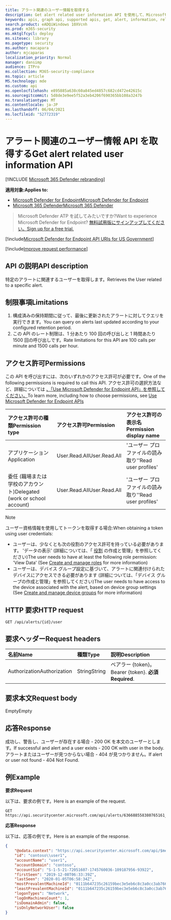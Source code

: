 ```yaml
---
title: アラート関連のユーザー情報を取得する
description: Get alert related user information API を使用して、Microsoft Defender for Endpoint の特定のアラートに関連するユーザーを取得する方法について説明します。
keywords: apis, graph api, supported apis, get, alert, information, related, user
search.product: eADQiWindows 10XVcnh
ms.prod: m365-security
ms.mktglfcycl: deploy
ms.sitesec: library
ms.pagetype: security
ms.author: macapara
author: mjcaparas
localization_priority: Normal
manager: dansimp
audience: ITPro
ms.collection: M365-security-compliance
ms.topic: article
MS.technology: mde
ms.custom: api
ms.openlocfilehash: e895885a638c60a845ed4857c682cd472e42615c
ms.sourcegitcommit: 5d8de3e9ee5f52a3eb4206f690365bb108a3247b
ms.translationtype: MT
ms.contentlocale: ja-JP
ms.lasthandoff: 06/04/2021
ms.locfileid: "52772319"
---
```

# <a name="get-alert-related-user-information-api"></a><span data-ttu-id="db96c-104">アラート関連のユーザー情報 API を取得する</span><span class="sxs-lookup"><span data-stu-id="db96c-104">Get alert related user information API</span></span>

[!INCLUDE [Microsoft 365 Defender rebranding](../../includes/microsoft-defender.md)]

<span data-ttu-id="db96c-105">**適用対象:**</span><span class="sxs-lookup"><span data-stu-id="db96c-105">**Applies to:**</span></span>
- [<span data-ttu-id="db96c-106">Microsoft Defender for Endpoint</span><span class="sxs-lookup"><span data-stu-id="db96c-106">Microsoft Defender for Endpoint</span></span>](https://go.microsoft.com/fwlink/p/?linkid=2154037)
- [<span data-ttu-id="db96c-107">Microsoft 365 Defender</span><span class="sxs-lookup"><span data-stu-id="db96c-107">Microsoft 365 Defender</span></span>](https://go.microsoft.com/fwlink/?linkid=2118804)


> <span data-ttu-id="db96c-108">Microsoft Defender ATP を試してみたいですか?</span><span class="sxs-lookup"><span data-stu-id="db96c-108">Want to experience Microsoft Defender for Endpoint?</span></span> [<span data-ttu-id="db96c-109">無料試用版にサインアップしてください。</span><span class="sxs-lookup"><span data-stu-id="db96c-109">Sign up for a free trial.</span></span>](https://www.microsoft.com/microsoft-365/windows/microsoft-defender-atp?ocid=docs-wdatp-exposedapis-abovefoldlink) 

[!include[Microsoft Defender for Endpoint API URIs for US Government](../../includes/microsoft-defender-api-usgov.md)]

[!include[Improve request performance](../../includes/improve-request-performance.md)]


## <a name="api-description"></a><span data-ttu-id="db96c-110">API の説明</span><span class="sxs-lookup"><span data-stu-id="db96c-110">API description</span></span>
<span data-ttu-id="db96c-111">特定のアラートに関連するユーザーを取得します。</span><span class="sxs-lookup"><span data-stu-id="db96c-111">Retrieves the User related to a specific alert.</span></span>


## <a name="limitations"></a><span data-ttu-id="db96c-112">制限事項</span><span class="sxs-lookup"><span data-stu-id="db96c-112">Limitations</span></span>
1. <span data-ttu-id="db96c-113">構成済みの保持期間に従って、最後に更新されたアラートに対してクエリを実行できます。</span><span class="sxs-lookup"><span data-stu-id="db96c-113">You can query on alerts last updated according to your configured retention period.</span></span>
2. <span data-ttu-id="db96c-114">この API のレート制限は、1 分あたり 100 回の呼び出しと 1 時間あたり 1500 回の呼び出しです。</span><span class="sxs-lookup"><span data-stu-id="db96c-114">Rate limitations for this API are 100 calls per minute and 1500 calls per hour.</span></span>


## <a name="permissions"></a><span data-ttu-id="db96c-115">アクセス許可</span><span class="sxs-lookup"><span data-stu-id="db96c-115">Permissions</span></span>
<span data-ttu-id="db96c-116">この API を呼び出すには、次のいずれかのアクセス許可が必要です。</span><span class="sxs-lookup"><span data-stu-id="db96c-116">One of the following permissions is required to call this API.</span></span> <span data-ttu-id="db96c-117">アクセス許可の選択方法など、詳細については [、「Use Microsoft Defender for Endpoint API」を参照してください。](apis-intro.md)</span><span class="sxs-lookup"><span data-stu-id="db96c-117">To learn more, including how to choose permissions, see [Use Microsoft Defender for Endpoint APIs](apis-intro.md)</span></span>

<span data-ttu-id="db96c-118">アクセス許可の種類</span><span class="sxs-lookup"><span data-stu-id="db96c-118">Permission type</span></span> |   <span data-ttu-id="db96c-119">アクセス許可</span><span class="sxs-lookup"><span data-stu-id="db96c-119">Permission</span></span>  |   <span data-ttu-id="db96c-120">アクセス許可の表示名</span><span class="sxs-lookup"><span data-stu-id="db96c-120">Permission display name</span></span>
:---|:---|:---
<span data-ttu-id="db96c-121">アプリケーション</span><span class="sxs-lookup"><span data-stu-id="db96c-121">Application</span></span> |   <span data-ttu-id="db96c-122">User.Read.All</span><span class="sxs-lookup"><span data-stu-id="db96c-122">User.Read.All</span></span> | <span data-ttu-id="db96c-123">'ユーザー プロファイルの読み取り'</span><span class="sxs-lookup"><span data-stu-id="db96c-123">'Read user profiles'</span></span>
<span data-ttu-id="db96c-124">委任 (職場または学校のアカウント)</span><span class="sxs-lookup"><span data-stu-id="db96c-124">Delegated (work or school account)</span></span> | <span data-ttu-id="db96c-125">User.Read.All</span><span class="sxs-lookup"><span data-stu-id="db96c-125">User.Read.All</span></span> | <span data-ttu-id="db96c-126">'ユーザー プロファイルの読み取り'</span><span class="sxs-lookup"><span data-stu-id="db96c-126">'Read user profiles'</span></span>

>[!Note]
> <span data-ttu-id="db96c-127">ユーザー資格情報を使用してトークンを取得する場合:</span><span class="sxs-lookup"><span data-stu-id="db96c-127">When obtaining a token using user credentials:</span></span>
>- <span data-ttu-id="db96c-128">ユーザーは、少なくとも次の役割のアクセス許可を持っている必要があります。 'データの表示' (詳細については、「 [役割](user-roles.md) の作成と管理」を参照してください)</span><span class="sxs-lookup"><span data-stu-id="db96c-128">The user needs to have at least the following role permission: 'View Data' (See [Create and manage roles](user-roles.md) for more information)</span></span>
>- <span data-ttu-id="db96c-129">ユーザーは、デバイス グループ設定に基づいて、アラートに関連付けられたデバイスにアクセスできる必要[](machine-groups.md)があります (詳細については、「デバイス グループの作成と管理」を参照してください)</span><span class="sxs-lookup"><span data-stu-id="db96c-129">The user needs to have access to the device associated with the alert, based on device group settings (See [Create and manage device groups](machine-groups.md) for more information)</span></span>

## <a name="http-request"></a><span data-ttu-id="db96c-130">HTTP 要求</span><span class="sxs-lookup"><span data-stu-id="db96c-130">HTTP request</span></span>
```
GET /api/alerts/{id}/user
```

## <a name="request-headers"></a><span data-ttu-id="db96c-131">要求ヘッダー</span><span class="sxs-lookup"><span data-stu-id="db96c-131">Request headers</span></span>

<span data-ttu-id="db96c-132">名前</span><span class="sxs-lookup"><span data-stu-id="db96c-132">Name</span></span> | <span data-ttu-id="db96c-133">種類</span><span class="sxs-lookup"><span data-stu-id="db96c-133">Type</span></span> | <span data-ttu-id="db96c-134">説明</span><span class="sxs-lookup"><span data-stu-id="db96c-134">Description</span></span>
:---|:---|:---
<span data-ttu-id="db96c-135">Authorization</span><span class="sxs-lookup"><span data-stu-id="db96c-135">Authorization</span></span> | <span data-ttu-id="db96c-136">String</span><span class="sxs-lookup"><span data-stu-id="db96c-136">String</span></span> | <span data-ttu-id="db96c-137">ベアラー {token}。</span><span class="sxs-lookup"><span data-stu-id="db96c-137">Bearer {token}.</span></span> <span data-ttu-id="db96c-138">**必須**</span><span class="sxs-lookup"><span data-stu-id="db96c-138">**Required**.</span></span>


## <a name="request-body"></a><span data-ttu-id="db96c-139">要求本文</span><span class="sxs-lookup"><span data-stu-id="db96c-139">Request body</span></span>
<span data-ttu-id="db96c-140">Empty</span><span class="sxs-lookup"><span data-stu-id="db96c-140">Empty</span></span>

## <a name="response"></a><span data-ttu-id="db96c-141">応答</span><span class="sxs-lookup"><span data-stu-id="db96c-141">Response</span></span>
<span data-ttu-id="db96c-142">成功し、警告し、ユーザーが存在する場合 - 200 OK を本文のユーザーとします。</span><span class="sxs-lookup"><span data-stu-id="db96c-142">If successful and alert and a user exists - 200 OK with user in the body.</span></span> <span data-ttu-id="db96c-143">アラートまたはユーザーが見つからない場合 - 404 が見つかりません。</span><span class="sxs-lookup"><span data-stu-id="db96c-143">If alert or user not found - 404 Not Found.</span></span>


## <a name="example"></a><span data-ttu-id="db96c-144">例</span><span class="sxs-lookup"><span data-stu-id="db96c-144">Example</span></span>

<span data-ttu-id="db96c-145">**要求**</span><span class="sxs-lookup"><span data-stu-id="db96c-145">**Request**</span></span>

<span data-ttu-id="db96c-146">以下は、要求の例です。</span><span class="sxs-lookup"><span data-stu-id="db96c-146">Here is an example of the request.</span></span>

```http
GET https://api.securitycenter.microsoft.com/api/alerts/636688558380765161_2136280442/user
```

<span data-ttu-id="db96c-147">**応答**</span><span class="sxs-lookup"><span data-stu-id="db96c-147">**Response**</span></span>

<span data-ttu-id="db96c-148">以下は、応答の例です。</span><span class="sxs-lookup"><span data-stu-id="db96c-148">Here is an example of the response.</span></span>


```json
{
    "@odata.context": "https://api.securitycenter.microsoft.com/api/$metadata#Users/$entity",
    "id": "contoso\\user1",
    "accountName": "user1",
    "accountDomain": "contoso",
    "accountSid": "S-1-5-21-72051607-1745760036-109187956-93922",
    "firstSeen": "2019-12-08T06:33:39Z",
    "lastSeen": "2020-01-05T06:58:34Z",
    "mostPrevalentMachineId": "0111b647235c26159bec3e5eb6c8c3a0cc3ab766",
    "leastPrevalentMachineId": "0111b647235c26159bec3e5eb6c8c3a0cc3ab766",
    "logonTypes": "Network",
    "logOnMachinesCount": 1,
    "isDomainAdmin": false,
    "isOnlyNetworkUser": false
}
```

